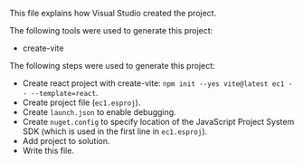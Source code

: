 This file explains how Visual Studio created the project.

The following tools were used to generate this project:
- create-vite

The following steps were used to generate this project:
- Create react project with create-vite: `npm init --yes vite@latest ec1 -- --template=react`.
- Create project file (`ec1.esproj`).
- Create `launch.json` to enable debugging.
- Create `nuget.config` to specify location of the JavaScript Project System SDK (which is used in the first line in `ec1.esproj`).
- Add project to solution.
- Write this file.

